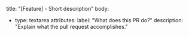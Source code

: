 title: "[Feature] - Short description"
body:
  - type: textarea
    attributes:
      label: "What does this PR do?"
      description: "Explain what the pull request accomplishes."
